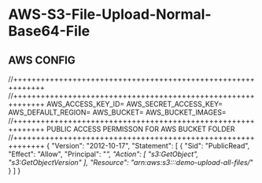 # AWS-S3-File-Upload-Normal-Base64-File
## AWS CONFIG
//+++++++++++++++++++++++++++++++++++++++++++++++++++++++++++++
//+++++++++++++++++++++++++++++++++++++++++++++++++++++++++++++
AWS_ACCESS_KEY_ID=
AWS_SECRET_ACCESS_KEY=
AWS_DEFAULT_REGION=
AWS_BUCKET=
AWS_BUCKET_IMAGES=
//+++++++++++++++++++++++++++++++++++++++++++++++++++++++++++++
PUBLIC ACCESS PERMISSON FOR AWS BUCKET FOLDER
//+++++++++++++++++++++++++++++++++++++++++++++++++++++++++++++
{
    "Version": "2012-10-17",
    "Statement": [
        {
            "Sid": "PublicRead",
            "Effect": "Allow",
            "Principal": "*",
            "Action": [
                "s3:GetObject",
                "s3:GetObjectVersion"
            ],
            "Resource": "arn:aws:s3:::demo-upload-all-files/*"
        }
    ]
}
